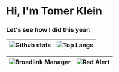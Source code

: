 
<p align="left">
  <h1 align="left">Hi, I'm Tomer Klein
  
  </h1>
</p>

### Let's see how I did this year:
![Github stats](https://github-readme-stats.vercel.app/api?username=t0mer&show_icons=true&theme=blueberry&count_private=true)|![Top Langs](https://github-readme-stats.vercel.app/api/top-langs/?username=t0mer&show_icons=true&theme=blueberry&count_private=true&langs_count=8&layout=compact)
 ------------- | ------------- 


![Broadlink Manager](https://github-readme-stats.vercel.app/api/pin/?username=t0mer&repo=broadlinkmanager-docker&theme=blueberry)|![Red Alert](https://github-readme-stats.vercel.app/api/pin/?username=t0mer&repo=redalert&theme=blueberry)|
 ------------- | ------------- 



